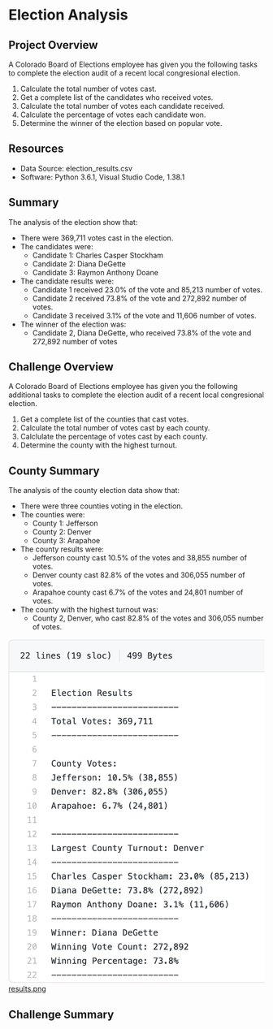 # Election Analysis
## Project Overview
A Colorado Board of Elections employee has given you the following tasks to complete the election audit of a recent local congresional election.

1. Calculate the total number of votes cast.
2. Get a complete list of the candidates who received votes.
3. Calculate the total number of votes each candidate received.
4. Calculate the percentage of votes each candidate won.
5. Determine the winner of the election based on popular vote.

## Resources
- Data Source:  election_results.csv
- Software:  Python 3.6.1, Visual Studio Code, 1.38.1

## Summary
The analysis of the election show that:
- There were 369,711 votes cast in the election.
- The candidates were:
  - Candidate 1: Charles Casper Stockham
  - Candidate 2: Diana DeGette
  - Candidate 3: Raymon Anthony Doane
- The candidate results were:
  - Candidate 1 received 23.0% of the vote and 85,213 number of votes.
  - Candidate 2 received 73.8% of the vote and 272,892 number of votes.
  - Candidate 3 received 3.1% of the vote and 11,606 number of votes.
- The winner of the election was:
  - Candidate 2, Diana DeGette, who received 73.8% of the vote and 272,892 number of votes

## Challenge Overview
A Colorado Board of Elections employee has given you the following additional tasks to complete the election audit of a recent local congresional election.

1. Get a complete list of the counties that cast votes.
2. Calculate the total number of votes cast by each county.
3. Calclulate the percentage of votes cast by each county.
4. Determine the county with the highest turnout.

## County Summary
The analysis of the county election data show that:
- There were three counties voting in the election.
- The counties were:
  - County 1:  Jefferson
  - County 2:  Denver
  - County 3:  Arapahoe
- The county results were:
  - Jefferson county cast 10.5% of the votes and 38,855 number of votes.
  - Denver county cast 82.8% of the votes and 306,055 number of votes.
  - Arapahoe county cast 6.7% of the votes and 24,801 number of votes.
- The county with the highest turnout was:
  - County 2, Denver, who cast 82.8% of the votes and 306,055 number of votes.

<img src="/resources/results.png" width="600"> [results.png](/resources/results.png)
  
## Challenge Summary

